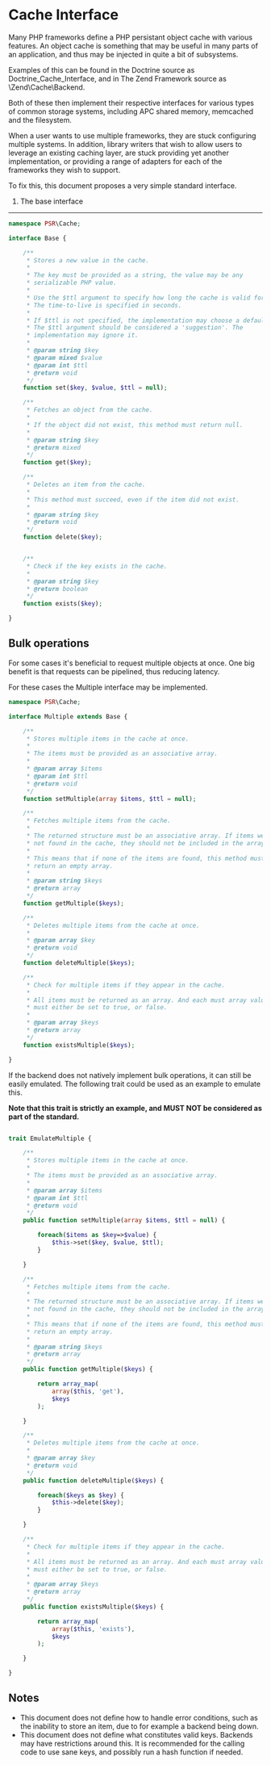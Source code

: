 Cache Interface
===============

Many PHP frameworks define a PHP persistant object cache with various features.
An object cache is something that may be useful in many parts of an
application, and thus may be injected in quite a bit of subsystems.

Examples of this can be found in the Doctrine source as
Doctrine\_Cache\_Interface, and in The Zend Framework source as
\Zend\Cache\Backend.

Both of these then implement their respective interfaces for various types
of common storage systems, including APC shared memory, memcached and the
filesystem.

When a user wants to use multiple frameworks, they are stuck configuring
multiple systems. In addition, library writers that wish to allow users to
leverage an existing caching layer, are stuck providing yet another
implementation, or providing a range of adapters for each of the frameworks
they wish to support.

To fix this, this document proposes a very simple standard interface.

1. The base interface
---------------------

```php
namespace PSR\Cache;

interface Base {

    /**
     * Stores a new value in the cache.
     *
     * The key must be provided as a string, the value may be any
     * serializable PHP value.
     *
     * Use the $ttl argument to specify how long the cache is valid for.
     * The time-to-live is specified in seconds.
     *
     * If $ttl is not specified, the implementation may choose a default.
     * The $ttl argument should be considered a 'suggestion'. The
     * implementation may ignore it.
     *
     * @param string $key
     * @param mixed $value
     * @param int $ttl
     * @return void
     */
    function set($key, $value, $ttl = null);

    /**
     * Fetches an object from the cache.
     *
     * If the object did not exist, this method must return null.
     *
     * @param string $key
     * @return mixed
     */
    function get($key);

    /**
     * Deletes an item from the cache.
     *
     * This method must succeed, even if the item did not exist.
     *
     * @param string $key
     * @return void
     */
    function delete($key);


    /**
     * Check if the key exists in the cache.
     *
     * @param string $key
     * @return boolean
     */
    function exists($key);

}
```

## Bulk operations

For some cases it's beneficial to request multiple objects at once. One big
benefit is that requests can be pipelined, thus reducing latency.

For these cases the Multiple interface may be implemented.

```php
namespace PSR\Cache;

interface Multiple extends Base {

    /**
     * Stores multiple items in the cache at once.
     *
     * The items must be provided as an associative array.
     *
     * @param array $items
     * @param int $ttl
     * @return void
     */
    function setMultiple(array $items, $ttl = null);

    /**
     * Fetches multiple items from the cache.
     *
     * The returned structure must be an associative array. If items were
     * not found in the cache, they should not be included in the array.
     *
     * This means that if none of the items are found, this method must
     * return an empty array.
     *
     * @param string $keys
     * @return array
     */
    function getMultiple($keys);

    /**
     * Deletes multiple items from the cache at once.
     *
     * @param array $key
     * @return void
     */
    function deleteMultiple($keys);

    /**
     * Check for multiple items if they appear in the cache.
     *
     * All items must be returned as an array. And each must array value
     * must either be set to true, or false.
     *
     * @param array $keys
     * @return array
     */
    function existsMultiple($keys);

}
```

If the backend does not natively implement bulk operations, it can still
be easily emulated. The following trait could be used as an example to emulate
this. 

**Note that this trait is strictly an example, and MUST NOT be considered as
part of the standard.**

```php

trait EmulateMultiple {

    /**
     * Stores multiple items in the cache at once.
     *
     * The items must be provided as an associative array.
     *
     * @param array $items
     * @param int $ttl
     * @return void
     */
    public function setMultiple(array $items, $ttl = null) {

        foreach($items as $key=>$value) {
            $this->set($key, $value, $ttl);
        }

    }

    /**
     * Fetches multiple items from the cache.
     *
     * The returned structure must be an associative array. If items were
     * not found in the cache, they should not be included in the array.
     *
     * This means that if none of the items are found, this method must
     * return an empty array.
     *
     * @param string $keys
     * @return array
     */
    public function getMultiple($keys) {

        return array_map(
            array($this, 'get'),
            $keys
        );

    }

    /**
     * Deletes multiple items from the cache at once.
     *
     * @param array $key
     * @return void
     */
    public function deleteMultiple($keys) {

        foreach($keys as $key) {
            $this->delete($key);
        }

    }

    /**
     * Check for multiple items if they appear in the cache.
     *
     * All items must be returned as an array. And each must array value
     * must either be set to true, or false.
     *
     * @param array $keys
     * @return array
     */
    public function existsMultiple($keys) {

        return array_map(
            array($this, 'exists'),
            $keys
        );

    }

}
```

## Notes

* This document does not define how to handle error conditions, such as the
  inability to store an item, due to for example a backend being down.
* This document does not define what constitutes valid keys. Backends may have
  restrictions around this. It is recommended for the calling code to use
  sane keys, and possibly run a hash function if needed.
